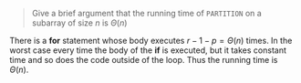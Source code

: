 > Give a brief argument that the running time of `PARTITION` on a subarray of
> size $n$ is $\Theta(n)$

There is a **for** statement whose body executes $r - 1 - p = \Theta(n)$ times.
In the worst case every time the body of the **if** is executed, but it takes
constant time and so does the code outside of the loop. Thus the running time
is $\Theta(n)$.
